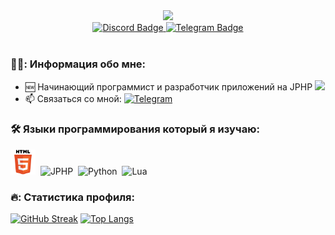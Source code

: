 <div id="header" align="center">
  <img src="https://media.giphy.com/media/M9gbBd9nbDrOTu1Mqx/giphy.gif" width="100"/>
</div>

<div id="badges" align="center">
  <a href="https://discord.com/invite/xn5r7ZD5bm">
    <img src="https://img.shields.io/badge/Discord-blue?style=for-the-badge&logo=discord&logoColor=white" alt="Discord Badge"/>
  </a>
  <a href="https://t.me/tipeshild">
    <img src="https://img.shields.io/badge/Telegram-blue?style=for-the-badge&logo=telegram&logoColor=white" alt="Telegram Badge"/>
  </a>
</div>

<div align="center">
    <img src="https://komarev.com/ghpvc/?username=zexfolloff&style=flat-square&color=blue" alt=""/>
</div>

### 👩‍💻: Информация обо мне:
- 🆕 Начинающий программист и разработчик приложений на JPHP <img src="https://media.giphy.com/media/WUlplcMpOCEmTGBtBW/giphy.gif" width="32">
- 📫 Связаться со мной: [![Telegram](https://img.shields.io/badge/-@wajiosom-blue?style=flat&logo=Telegram&logoColor=white)](https://t.me/@wajiosom)

### 🛠️ Языки программирования который я изучаю:
<div>
  <img src="https://github.com/devicons/devicon/blob/master/icons/html5/html5-original-wordmark.svg" title=HTML5 alt="HTML5" width="40"
height="40"/>&nbsp;
  <img src="" title="JPHP" alt="JPHP" width="40" height="40"/>&nbsp;
  <img src="" title="Python" alt="Python" width="40" height="40"/>&nbsp;
  <img src="" title="Lua" alt="Lua" width="40" height="40"/>&nbsp;
  </div>

### 🔥: Статистика профиля:
[![GitHub Streak](http://github-readme-streak-stats.herokuapp.com?user=zexfolloff&theme=dark&background=000000)](https://git.io/streak-stats)
[![Top Langs](https://github-readme-stats.vercel.app/api/top-langs/?username=zexfolloff&layout=compact&theme=vision-friendly-dark)](https://github.com/anuraghazra/github-readme-stats)
